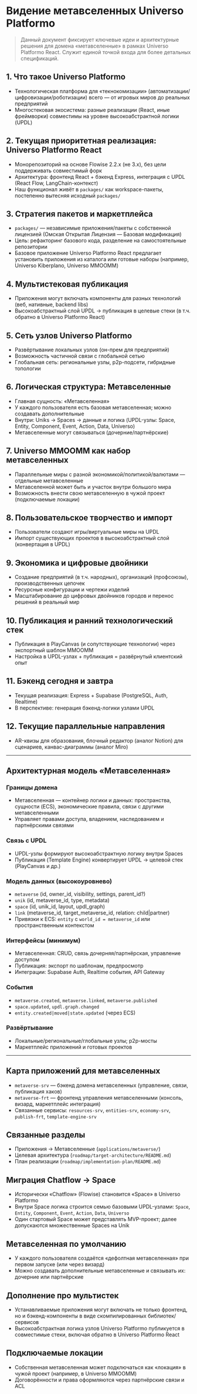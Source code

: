 # Видение метавселенных Universo Platformo

> Данный документ фиксирует ключевые идеи и архитектурные решения для домена «метавселенные» в рамках Universo Platformo React. Служит единой точкой входа для более детальных спецификаций.

## 1. Что такое Universo Platformo

-   Технологическая платформа для «текнокомизации» (автоматизации/цифровизации/роботизации) всего — от игровых миров до реальных предприятий
-   Многостековая экосистема: разные реализации (React, иные фреймворки) совместимы на уровне высокоабстрактной логики (UPDL)

## 2. Текущая приоритетная реализация: Universo Platformo React

-   Монорепозиторий на основе Flowise 2.2.x (не 3.x), без цели поддерживать совместимый форк
-   Архитектура: фронтенд React + бэкенд Express, интеграция с UPDL (React Flow, LangChain-контекст)
-   Наш функционал живёт в `packages/` как workspace-пакеты, постепенно вытесняя исходный `packages/`

## 3. Стратегия пакетов и маркетплейса

-   `packages/` — независимые приложения/пакеты с собственной лицензией (Омская Открытая Лицензия — Базовая модификация)
-   Цель: рефакторинг базового кода, разделение на самостоятельные репозитории
-   Базовое приложение Universo Platformo React предлагает установить приложения из каталога или готовые наборы (например, Universo Kiberplano, Universo MMOOMM)

## 4. Мультистековая публикация

-   Приложения могут включать компоненты для разных технологий (веб, нативные, backend libs)
-   Высокоабстрактный слой UPDL → публикация в целевые стеки (в т.ч. обратно в Universo Platformo React)

## 5. Сеть узлов Universo Platformo

-   Развёртывание локальных узлов (он-прем для предприятий)
-   Возможность частичной связи с глобальной сетью
-   Глобальная сеть: региональные узлы, p2p-подсети, гибридные топологии

## 6. Логическая структура: Метавселенные

-   Главная сущность: «Метавселенная»
-   У каждого пользователя есть базовая метавселенная; можно создавать дополнительные
-   Внутри: Uniks → Spaces → данные и логика (UPDL-узлы: Space, Entity, Component, Event, Action, Data, Universo)
-   Метавселенные могут связываться (дочерние/партнёрские)

## 7. Universo MMOOMM как набор метавселенных

-   Параллельные миры с разной экономикой/политикой/валютами — отдельные метавселенные
-   Метавселенной может быть и участок внутри большого мира
-   Возможность внести свою метавселенную в чужой проект (подключаемые локации)

## 8. Пользовательское творчество и импорт

-   Пользователи создают игры/виртуальные миры на UPDL
-   Импорт существующих проектов в высокоабстрактный слой (конвертация в UPDL)

## 9. Экономика и цифровые двойники

-   Создание предприятий (в т.ч. народных), организаций (профсоюзы), производственных цепочек
-   Ресурсные конфигурации и чертежи изделий
-   Масштабирование до цифровых двойников городов и перенос решений в реальный мир

## 10. Публикация и ранний технологический стек

-   Публикация в PlayCanvas (и сопутствующие технологии) через экспортный шаблон MMOOMM
-   Настройка в UPDL-узлах + публикация = развёрнутый клиентский опыт

## 11. Бэкенд сегодня и завтра

-   Текущая реализация: Express + Supabase (PostgreSQL, Auth, Realtime)
-   В перспективе: генерация бэкенд-логики узлами UPDL

## 12. Текущие параллельные направления

-   AR-квизы для образования, блочный редактор (аналог Notion) для сценариев, канвас-диаграммы (аналог Miro)

---

## Архитектурная модель «Метавселенная»

### Границы домена

-   Метавселенная — контейнер логики и данных: пространства, сущности (ECS), экономические правила, связи с другими метавселенными
-   Управляет правами доступа, владением, наследованием и партнёрскими связями

### Связь с UPDL

-   UPDL-узлы формируют высокоабстрактную логику внутри Spaces
-   Публикация (Template Engine) конвертирует UPDL → целевой стек (PlayCanvas и др.)

### Модель данных (высокоуровнево)

-   `metaverse` (id, owner_id, visibility, settings, parent_id?)
-   `unik` (id, metaverse_id, type, metadata)
-   `space` (id, unik_id, layout, updl_graph)
-   `link` (metaverse_id, target_metaverse_id, relation: child|partner)
-   Привязки к ECS: `entity` с `world_id = metaverse_id` или пространственным контекстом

### Интерфейсы (минимум)

-   Метавселенная: CRUD, связь дочерняя/партнёрская, управление доступом
-   Публикация: экспорт по шаблонам, предпросмотр
-   Интеграции: Supabase Auth, Realtime события, API Gateway

### События

-   `metaverse.created`, `metaverse.linked`, `metaverse.published`
-   `space.updated`, `updl.graph.changed`
-   `entity.created|moved|state.updated` (через ECS)

### Развёртывание

-   Локальные/региональные/глобальные узлы; p2p-мосты
-   Маркетплейс приложений и готовых проектов

---

## Карта приложений для метавселенных

-   `metaverse-srv` — бэкенд домена метавселенных (управление, связи, публикация хаков)
-   `metaverse-frt` — фронтенд управления метавселенными (консоль, визард, маркетплейс интеграция)
-   Связанные сервисы: `resources-srv`, `entities-srv`, `economy-srv`, `publish-frt`, `template-engine-srv`

## Связанные разделы

-   Приложения → Метавселенные (`applications/metaverse/`)
-   Целевая архитектура (`roadmap/target-architecture/README.md`)
-   План реализации (`roadmap/implementation-plan/README.md`)

## Миграция Chatflow → Space

-   Исторически «Chatflow» (Flowise) становится «Space» в Universo Platformo
-   Внутри Space логика строится семью базовыми UPDL-узлами: `Space`, `Entity`, `Component`, `Event`, `Action`, `Data`, `Universo`
-   Один стартовый Space может представлять MVP-проект; далее допускаются множественные Spaces на Unik

## Метавселенная по умолчанию

-   У каждого пользователя создаётся «дефолтная метавселенная» при первом запуске (или через визард)
-   Можно создавать дополнительные метавселенные и связывать их: дочерние или партнёрские

## Дополнение про мультистек

-   Устанавливаемые приложения могут включать не только фронтенд, но и бэкенд-компоненты в виде скомпилированных библиотек/сервисов
-   Высокоабстрактная логика узлов Universo Platformo публикуется в совместимые стеки, включая обратно в Universo Platformo React

## Подключаемые локации

-   Собственная метавселенная может подключаться как «локация» в чужой проект (например, в Universo MMOOMM)
-   Договорённости и права оформляются через партнёрские связи и ACL
